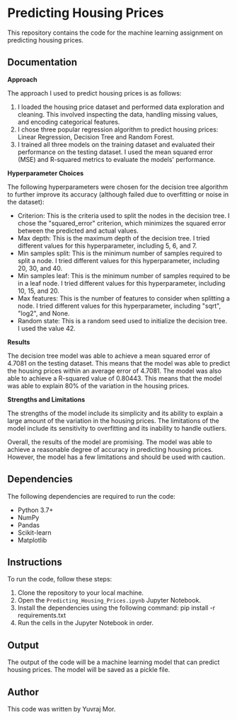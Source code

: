 # Predicting Housing Prices

This repository contains the code for the machine learning assignment on predicting housing prices.

## Documentation

**Approach**

The approach I used to predict housing prices is as follows:
1. I loaded the housing price dataset and performed data exploration and cleaning. This involved inspecting the data, handling missing values, and encoding categorical features.
2. I chose three popular regression algorithm to predict housing prices: Linear Regression, Decision Tree and Random Forest.
3. I trained all three models on the training dataset and evaluated their performance on the testing dataset. I used the mean squared error (MSE) and R-squared metrics to evaluate the models' performance.

**Hyperparameter Choices**

The following hyperparameters were chosen for the decision tree algorithm to further improve its accuracy (although failed due to overfitting or noise in the dataset):

* Criterion: This is the criteria used to split the nodes in the decision tree. I chose the "squared_error" criterion, which minimizes the squared error between the predicted and actual values.
* Max depth: This is the maximum depth of the decision tree. I tried different values for this hyperparameter, including 5, 6, and 7.
* Min samples split: This is the minimum number of samples required to split a node. I tried different values for this hyperparameter, including 20, 30, and 40.
* Min samples leaf: This is the minimum number of samples required to be in a leaf node. I tried different values for this hyperparameter, including 10, 15, and 20.
* Max features: This is the number of features to consider when splitting a node. I tried different values for this hyperparameter, including "sqrt", "log2", and None.
* Random state: This is a random seed used to initialize the decision tree. I used the value 42.

**Results**

The decision tree model was able to achieve a mean squared error of 4.7081 on the testing dataset. This means that the model was able to predict the housing prices within an average error of 4.7081. The model was also able to achieve a R-squared value of 0.80443. This means that the model was able to explain 80% of the variation in the housing prices.

**Strengths and Limitations**

The strengths of the model include its simplicity and its ability to explain a large amount of the variation in the housing prices. The limitations of the model include its sensitivity to overfitting and its inability to handle outliers.

Overall, the results of the model are promising. The model was able to achieve a reasonable degree of accuracy in predicting housing prices. However, the model has a few limitations and should be used with caution.

## Dependencies

The following dependencies are required to run the code:

* Python 3.7+
* NumPy
* Pandas
* Scikit-learn
* Matplotlib

## Instructions

To run the code, follow these steps:

1. Clone the repository to your local machine.
2. Open the `Predicting_Housing_Prices.ipynb` Jupyter Notebook.
3. Install the dependencies using the following command:
   pip install -r requirements.txt
4. Run the cells in the Jupyter Notebook in order.

## Output
The output of the code will be a machine learning model that can predict housing prices. The model will be saved as a pickle file.

## Author
This code was written by Yuvraj Mor.
